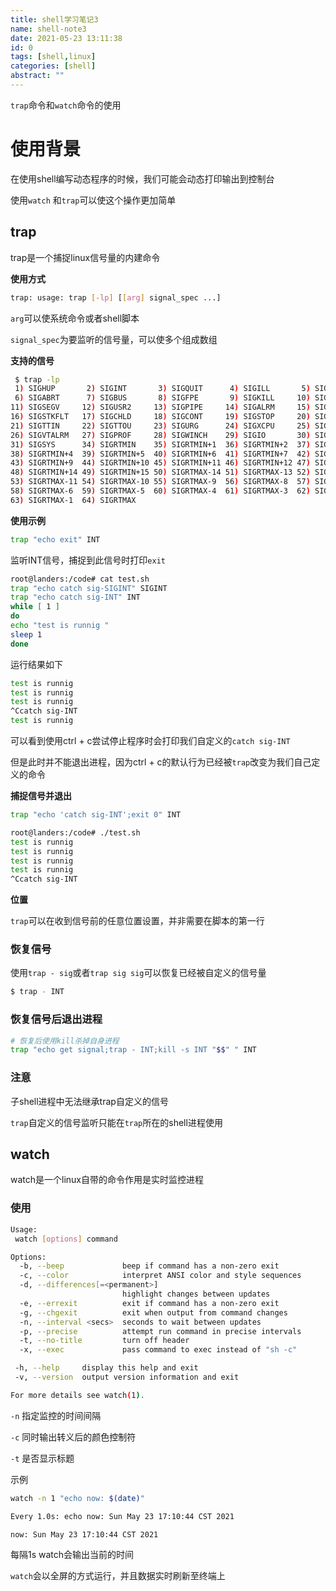 ```yaml
---
title: shell学习笔记3
name: shell-note3
date: 2021-05-23 13:11:38
id: 0
tags: [shell,linux]
categories: [shell]
abstract: ""
---
```


`trap`命令和`watch`命令的使用

<!--more-->

# 使用背景

在使用shell编写动态程序的时候，我们可能会动态打印输出到控制台

使用`watch` 和`trap`可以使这个操作更加简单

## trap

trap是一个捕捉linux信号量的内建命令

**使用方式**

```bash
trap: usage: trap [-lp] [[arg] signal_spec ...]
```

`arg`可以使系统命令或者shell脚本

`signal_spec`为要监听的信号量，可以使多个组成数组

**支持的信号**

```bash
 $ trap -lp
 1) SIGHUP       2) SIGINT       3) SIGQUIT      4) SIGILL       5) SIGTRAP
 6) SIGABRT      7) SIGBUS       8) SIGFPE       9) SIGKILL     10) SIGUSR1
11) SIGSEGV     12) SIGUSR2     13) SIGPIPE     14) SIGALRM     15) SIGTERM
16) SIGSTKFLT   17) SIGCHLD     18) SIGCONT     19) SIGSTOP     20) SIGTSTP
21) SIGTTIN     22) SIGTTOU     23) SIGURG      24) SIGXCPU     25) SIGXFSZ
26) SIGVTALRM   27) SIGPROF     28) SIGWINCH    29) SIGIO       30) SIGPWR
31) SIGSYS      34) SIGRTMIN    35) SIGRTMIN+1  36) SIGRTMIN+2  37) SIGRTMIN+3
38) SIGRTMIN+4  39) SIGRTMIN+5  40) SIGRTMIN+6  41) SIGRTMIN+7  42) SIGRTMIN+8
43) SIGRTMIN+9  44) SIGRTMIN+10 45) SIGRTMIN+11 46) SIGRTMIN+12 47) SIGRTMIN+13
48) SIGRTMIN+14 49) SIGRTMIN+15 50) SIGRTMAX-14 51) SIGRTMAX-13 52) SIGRTMAX-12
53) SIGRTMAX-11 54) SIGRTMAX-10 55) SIGRTMAX-9  56) SIGRTMAX-8  57) SIGRTMAX-7
58) SIGRTMAX-6  59) SIGRTMAX-5  60) SIGRTMAX-4  61) SIGRTMAX-3  62) SIGRTMAX-2
63) SIGRTMAX-1  64) SIGRTMAX
```

**使用示例**

```bash
trap "echo exit" INT
```

监听INT信号，捕捉到此信号时打印`exit`

```bash
root@landers:/code# cat test.sh 
trap "echo catch sig-SIGINT" SIGINT
trap "echo catch sig-INT" INT
while [ 1 ]
do
echo "test is runnig "
sleep 1
done
```

运行结果如下

```bash
test is runnig 
test is runnig 
test is runnig 
^Ccatch sig-INT
test is runnig
```

可以看到使用ctrl + c尝试停止程序时会打印我们自定义的`catch sig-INT`

但是此时并不能退出进程，因为ctrl + c的默认行为已经被`trap`改变为我们自己定义的命令

**捕捉信号并退出**

```bash
trap "echo 'catch sig-INT';exit 0" INT
```

```bash
root@landers:/code# ./test.sh 
test is runnig 
test is runnig 
test is runnig 
test is runnig 
^Ccatch sig-INT
```

**位置**

`trap`可以在收到信号前的任意位置设置，并非需要在脚本的第一行

### 恢复信号

使用`trap - sig`或者`trap sig sig`可以恢复已经被自定义的信号量

```bash
$ trap - INT
```

### 恢复信号后退出进程

```bash
# 恢复后使用kill杀掉自身进程
trap "echo get signal;trap - INT;kill -s INT "$$" " INT
```

### 注意

子shell进程中无法继承trap自定义的信号

`trap`自定义的信号监听只能在`trap`所在的shell进程使用

## watch

watch是一个linux自带的命令作用是实时监控进程

### 使用

```bash
Usage:
 watch [options] command

Options:
  -b, --beep             beep if command has a non-zero exit
  -c, --color            interpret ANSI color and style sequences
  -d, --differences[=<permanent>]
                         highlight changes between updates
  -e, --errexit          exit if command has a non-zero exit
  -g, --chgexit          exit when output from command changes
  -n, --interval <secs>  seconds to wait between updates
  -p, --precise          attempt run command in precise intervals
  -t, --no-title         turn off header
  -x, --exec             pass command to exec instead of "sh -c"

 -h, --help     display this help and exit
 -v, --version  output version information and exit

For more details see watch(1).
```

`-n` 指定监控的时间间隔

`-c` 同时输出转义后的颜色控制符

`-t` 是否显示标题

示例

```bash
watch -n 1 "echo now: $(date)"

Every 1.0s: echo now: Sun May 23 17:10:44 CST 2021                          landers: Sun May 23 17:10:47 2021

now: Sun May 23 17:10:44 CST 2021
```

每隔1s watch会输出当前的时间

`watch`会以全屏的方式运行，并且数据实时刷新至终端上
